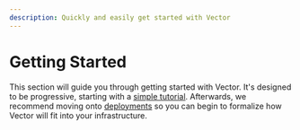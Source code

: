 ```yaml
---
description: Quickly and easily get started with Vector
---
```


# Getting Started

This section will guide you through getting started with Vector. It's designed
to be progressive, starting with a [simple tutorial](sending-your-first-event.md).
Afterwards, we recommend moving onto [deployments](../deployment/) so you can
begin to formalize how Vector will fit into your infrastructure.


